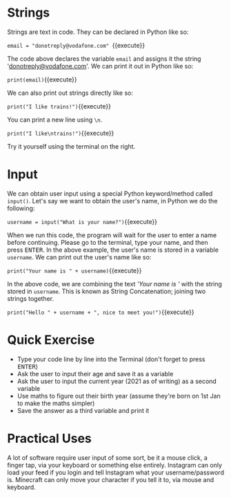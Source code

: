 # Strings
Strings are text in code. They can be declared in Python like so:

`email = "donotreply@vodafone.com"
`{{execute}}

The code above declares the variable ```email``` and assigns it the string 'donotreply@vodafone.com'. We can print it out in Python like so:

`print(email)`{{execute}}

We can also print out strings directly like so:

`print("I like trains!")`{{execute}}

You can print a new line using ```\n```.

`print("I like\ntrains!")`{{execute}}

Try it yourself using the terminal on the right.

# Input
We can obtain user input using a special Python keyword/method called ```input()```. Let's say we want to obtain the user's name, in Python we do the following:

`username = input("What is your name?")`{{execute}}

 When we run this code, the program will wait for the user to enter a name before continuing. Please go to the terminal, type your name, and then press <kbd>ENTER</kbd>. In the above example, the user's name is stored in a variable ```username```. We can print out the user's name like so:

 `print("Your name is " + username)`{{execute}}

In the above code, we are combining the text *'Your name is '* with the string stored in ```username```. This is known as String Concatenation; joining two strings together.

 `print("Hello " + username + ", nice to meet you!")`{{execute}}

# Quick Exercise
- Type your code line by line into the Terminal (don't forget to press <kbd>ENTER</kbd>)
- Ask the user to input their age and save it as a variable
- Ask the user to input the current year (2021 as of writing) as a second variable
- Use maths to figure out their birth year (assume they're born on 1st Jan to make the maths simpler)
- Save the answer as a third variable and print it

# Practical Uses
A lot of software require user input of some sort, be it a mouse click, a finger tap, via your keyboard or something else entirely. Instagram can only load your feed if you login and tell Instagram what your username/password is. Minecraft can only move your character if you tell it to, via mouse and keyboard.
